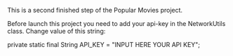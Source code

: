 This is a second finished step of the Popular Movies project.

Before launch this project you need to add your api-key in the NetworkUtils class.
Change value of this string:

private static final String API_KEY = "INPUT HERE YOUR API KEY";
